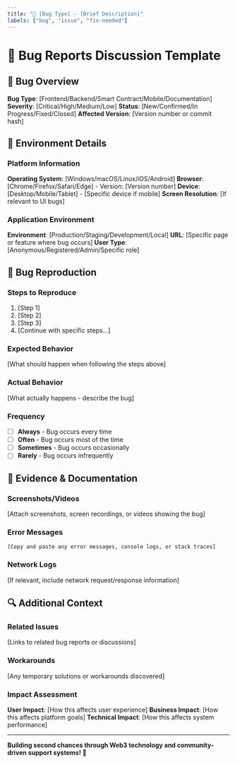 ```yaml
---
title: "🐛 [Bug Type] - [Brief Description]"
labels: ["bug", "issue", "fix-needed"]
---
```


# 🐛 Bug Reports Discussion Template

## 🐛 **Bug Overview**

**Bug Type**: [Frontend/Backend/Smart Contract/Mobile/Documentation]
**Severity**: [Critical/High/Medium/Low]
**Status**: [New/Confirmed/In Progress/Fixed/Closed]
**Affected Version**: [Version number or commit hash]

## 📱 **Environment Details**

### Platform Information
**Operating System**: [Windows/macOS/Linux/iOS/Android]
**Browser**: [Chrome/Firefox/Safari/Edge] - Version: [Version number]
**Device**: [Desktop/Mobile/Tablet] - [Specific device if mobile]
**Screen Resolution**: [If relevant to UI bugs]

### Application Environment
**Environment**: [Production/Staging/Development/Local]
**URL**: [Specific page or feature where bug occurs]
**User Type**: [Anonymous/Registered/Admin/Specific role]

## 🔄 **Bug Reproduction**

### Steps to Reproduce
1. [Step 1]
2. [Step 2]
3. [Step 3]
4. [Continue with specific steps...]

### Expected Behavior
[What should happen when following the steps above]

### Actual Behavior
[What actually happens - describe the bug]

### Frequency
- [ ] **Always** - Bug occurs every time
- [ ] **Often** - Bug occurs most of the time
- [ ] **Sometimes** - Bug occurs occasionally
- [ ] **Rarely** - Bug occurs infrequently

## 📸 **Evidence & Documentation**

### Screenshots/Videos
[Attach screenshots, screen recordings, or videos showing the bug]

### Error Messages
```
[Copy and paste any error messages, console logs, or stack traces]
```

### Network Logs
[If relevant, include network request/response information]

## 🔍 **Additional Context**

### Related Issues
[Links to related bug reports or discussions]

### Workarounds
[Any temporary solutions or workarounds discovered]

### Impact Assessment
**User Impact**: [How this affects user experience]
**Business Impact**: [How this affects platform goals]
**Technical Impact**: [How this affects system performance]

---

**Building second chances through Web3 technology and community-driven support systems! 🚀**